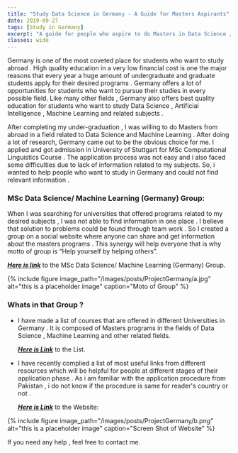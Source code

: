 ```yaml
---
title: "Study Data Science in Germany - A Guide for Masters Aspirants"
date: 2019-09-27
tags: [Study in Germany]
excerpt: "A guide for people who aspire to do Masters in Data Science / Machine Learning or related field from Germany."
classes: wide
---
```

Germany is one of the most coveted place for students who want to study abroad . High quality education in a very low financial cost is one the major reasons that  every year a huge amount of undergraduate and graduate students apply for their desired programs . Germany offers a lot of opportunities for students who want to pursue their studies in every possible field. Like many other fields , Germany also offers best quality education for students who want to study Data Science , Artificial Intelligence , Machine Learning and related subjects .

After completing my under-graduation , I was willing to do Masters from abroad in a field related to Data Science and Machine Learning . After doing a lot of research, Germany came out to be the obvious choice for me. I applied and got admission in University of Stuttgart for MSc Computational Linguistics Course . The application process was not easy and i also faced some difficulties due to lack of information related to my subjects. So, i wanted to help people who want to study in Germany and could not find relevant information . 

### MSc Data Science/ Machine Learning (Germany) Group:

When I was searching for universities that offered programs related to my desired subjects , I was not able to find information in one place . I believe that solution to problems could be found through team work . So I created a group on a social website where anyone can share and get information about the masters programs . This synergy will help everyone that is why motto of group is “Help yourself by helping others”. 

[***Here is link***](https://www.facebook.com/groups/364661040940901/) to the MSc Data Science/ Machine Learning (Germany) Group.

{% include figure image_path="/images/posts/ProjectGermany/a.jpg" alt="this is a placeholder image" caption="Moto of Group" %}

### Whats in that Group ?

- I have made a list of courses  that are offered in different Universities in Germany . It is composed of Masters programs in the fields of Data Science , Machine Learning and other related fields.

    [***Here is Link***](https://docs.google.com/spreadsheets/d/1AfoKjQJnyRQgC1SXQ3mWDkiOlsiw1hShDlBr7v-YonY/edit?fbclid=IwAR2CFQwxvO8bR7R1ERYxFGBmdKO-VKAVbn2-W4pPpRtDOn1vKAS_9mc0LaY#gid=0) to the List.

- I have recently complied a list of most useful links from different resources  which will  be helpful for people at different stages of their application phase . As i am familiar with the application procedure from Pakistan , i do not know if the procedure is same for reader's country or not .

    [***Here is Link***](https://www.notion.so/Project-Germany-9f07122d9f5547e59d5edb85aa0c5c9b) to the Website: 

{% include figure image_path="/images/posts/ProjectGermany/b.png" alt="this is a placeholder image" caption="Screen Shot of Website" %}


If you need any help , feel free to contact me. 